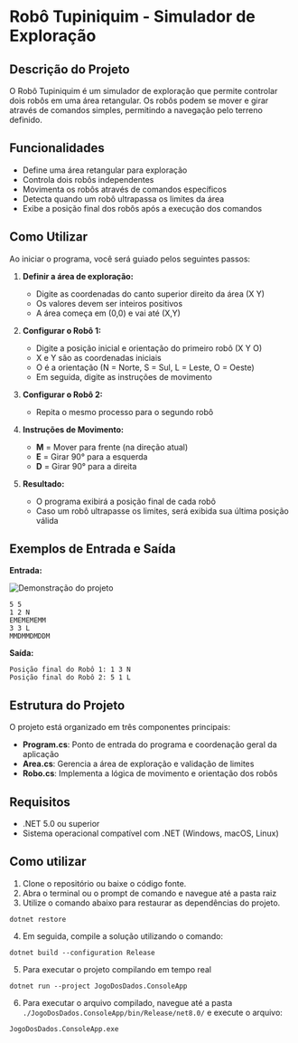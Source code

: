# Robô Tupiniquim - Simulador de Exploração

## Descrição do Projeto

O Robô Tupiniquim é um simulador de exploração que permite controlar dois robôs em uma área retangular. Os robôs podem se mover e girar através de comandos simples, permitindo a navegação pelo terreno definido.

## Funcionalidades

- Define uma área retangular para exploração
- Controla dois robôs independentes
- Movimenta os robôs através de comandos específicos
- Detecta quando um robô ultrapassa os limites da área
- Exibe a posição final dos robôs após a execução dos comandos

## Como Utilizar

Ao iniciar o programa, você será guiado pelos seguintes passos:

1. **Definir a área de exploração:**

   - Digite as coordenadas do canto superior direito da área (X Y)
   - Os valores devem ser inteiros positivos
   - A área começa em (0,0) e vai até (X,Y)

2. **Configurar o Robô 1:**

   - Digite a posição inicial e orientação do primeiro robô (X Y O)
   - X e Y são as coordenadas iniciais
   - O é a orientação (N = Norte, S = Sul, L = Leste, O = Oeste)
   - Em seguida, digite as instruções de movimento

3. **Configurar o Robô 2:**

   - Repita o mesmo processo para o segundo robô

4. **Instruções de Movimento:**

   - **M** = Mover para frente (na direção atual)
   - **E** = Girar 90° para a esquerda
   - **D** = Girar 90° para a direita

5. **Resultado:**
   - O programa exibirá a posição final de cada robô
   - Caso um robô ultrapasse os limites, será exibida sua última posição válida

## Exemplos de Entrada e Saída

**Entrada:**

![Demonstração do projeto](https://i.imgur.com/aV7kT60.gif)

```
5 5
1 2 N
EMEMEMEMM
3 3 L
MMDMMDMDDM
```

**Saída:**

```
Posição final do Robô 1: 1 3 N
Posição final do Robô 2: 5 1 L
```

## Estrutura do Projeto

O projeto está organizado em três componentes principais:

- **Program.cs**: Ponto de entrada do programa e coordenação geral da aplicação
- **Area.cs**: Gerencia a área de exploração e validação de limites
- **Robo.cs**: Implementa a lógica de movimento e orientação dos robôs

## Requisitos

- .NET 5.0 ou superior
- Sistema operacional compatível com .NET (Windows, macOS, Linux)

## Como utilizar

1. Clone o repositório ou baixe o código fonte.
2. Abra o terminal ou o prompt de comando e navegue até a pasta raiz
3. Utilize o comando abaixo para restaurar as dependências do projeto.

```
dotnet restore
```

4. Em seguida, compile a solução utilizando o comando:

```
dotnet build --configuration Release
```

5. Para executar o projeto compilando em tempo real

```
dotnet run --project JogoDosDados.ConsoleApp
```

6. Para executar o arquivo compilado, navegue até a pasta `./JogoDosDados.ConsoleApp/bin/Release/net8.0/` e execute o arquivo:

```
JogoDosDados.ConsoleApp.exe
```
